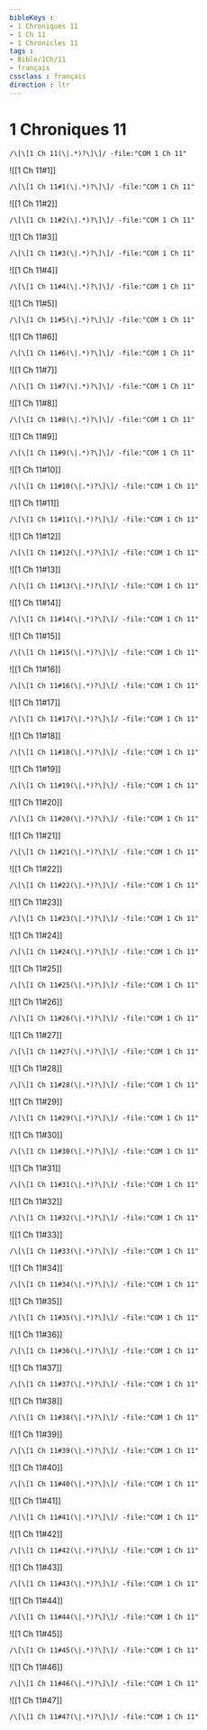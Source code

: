 ```yaml
---
bibleKeys : 
- 1 Chroniques 11
- 1 Ch 11
- 1 Chronicles 11
tags : 
- Bible/1Ch/11
- français
cssclass : français
direction : ltr
---
```


# 1 Chroniques 11

```query
/\[\[1 Ch 11(\|.*)?\]\]/ -file:"COM 1 Ch 11"
```



![[1 Ch 11#1]]

```query
/\[\[1 Ch 11#1(\|.*)?\]\]/ -file:"COM 1 Ch 11"
```

![[1 Ch 11#2]]

```query
/\[\[1 Ch 11#2(\|.*)?\]\]/ -file:"COM 1 Ch 11"
```

![[1 Ch 11#3]]

```query
/\[\[1 Ch 11#3(\|.*)?\]\]/ -file:"COM 1 Ch 11"
```

![[1 Ch 11#4]]

```query
/\[\[1 Ch 11#4(\|.*)?\]\]/ -file:"COM 1 Ch 11"
```

![[1 Ch 11#5]]

```query
/\[\[1 Ch 11#5(\|.*)?\]\]/ -file:"COM 1 Ch 11"
```

![[1 Ch 11#6]]

```query
/\[\[1 Ch 11#6(\|.*)?\]\]/ -file:"COM 1 Ch 11"
```

![[1 Ch 11#7]]

```query
/\[\[1 Ch 11#7(\|.*)?\]\]/ -file:"COM 1 Ch 11"
```

![[1 Ch 11#8]]

```query
/\[\[1 Ch 11#8(\|.*)?\]\]/ -file:"COM 1 Ch 11"
```

![[1 Ch 11#9]]

```query
/\[\[1 Ch 11#9(\|.*)?\]\]/ -file:"COM 1 Ch 11"
```

![[1 Ch 11#10]]

```query
/\[\[1 Ch 11#10(\|.*)?\]\]/ -file:"COM 1 Ch 11"
```

![[1 Ch 11#11]]

```query
/\[\[1 Ch 11#11(\|.*)?\]\]/ -file:"COM 1 Ch 11"
```

![[1 Ch 11#12]]

```query
/\[\[1 Ch 11#12(\|.*)?\]\]/ -file:"COM 1 Ch 11"
```

![[1 Ch 11#13]]

```query
/\[\[1 Ch 11#13(\|.*)?\]\]/ -file:"COM 1 Ch 11"
```

![[1 Ch 11#14]]

```query
/\[\[1 Ch 11#14(\|.*)?\]\]/ -file:"COM 1 Ch 11"
```

![[1 Ch 11#15]]

```query
/\[\[1 Ch 11#15(\|.*)?\]\]/ -file:"COM 1 Ch 11"
```

![[1 Ch 11#16]]

```query
/\[\[1 Ch 11#16(\|.*)?\]\]/ -file:"COM 1 Ch 11"
```

![[1 Ch 11#17]]

```query
/\[\[1 Ch 11#17(\|.*)?\]\]/ -file:"COM 1 Ch 11"
```

![[1 Ch 11#18]]

```query
/\[\[1 Ch 11#18(\|.*)?\]\]/ -file:"COM 1 Ch 11"
```

![[1 Ch 11#19]]

```query
/\[\[1 Ch 11#19(\|.*)?\]\]/ -file:"COM 1 Ch 11"
```

![[1 Ch 11#20]]

```query
/\[\[1 Ch 11#20(\|.*)?\]\]/ -file:"COM 1 Ch 11"
```

![[1 Ch 11#21]]

```query
/\[\[1 Ch 11#21(\|.*)?\]\]/ -file:"COM 1 Ch 11"
```

![[1 Ch 11#22]]

```query
/\[\[1 Ch 11#22(\|.*)?\]\]/ -file:"COM 1 Ch 11"
```

![[1 Ch 11#23]]

```query
/\[\[1 Ch 11#23(\|.*)?\]\]/ -file:"COM 1 Ch 11"
```

![[1 Ch 11#24]]

```query
/\[\[1 Ch 11#24(\|.*)?\]\]/ -file:"COM 1 Ch 11"
```

![[1 Ch 11#25]]

```query
/\[\[1 Ch 11#25(\|.*)?\]\]/ -file:"COM 1 Ch 11"
```

![[1 Ch 11#26]]

```query
/\[\[1 Ch 11#26(\|.*)?\]\]/ -file:"COM 1 Ch 11"
```

![[1 Ch 11#27]]

```query
/\[\[1 Ch 11#27(\|.*)?\]\]/ -file:"COM 1 Ch 11"
```

![[1 Ch 11#28]]

```query
/\[\[1 Ch 11#28(\|.*)?\]\]/ -file:"COM 1 Ch 11"
```

![[1 Ch 11#29]]

```query
/\[\[1 Ch 11#29(\|.*)?\]\]/ -file:"COM 1 Ch 11"
```

![[1 Ch 11#30]]

```query
/\[\[1 Ch 11#30(\|.*)?\]\]/ -file:"COM 1 Ch 11"
```

![[1 Ch 11#31]]

```query
/\[\[1 Ch 11#31(\|.*)?\]\]/ -file:"COM 1 Ch 11"
```

![[1 Ch 11#32]]

```query
/\[\[1 Ch 11#32(\|.*)?\]\]/ -file:"COM 1 Ch 11"
```

![[1 Ch 11#33]]

```query
/\[\[1 Ch 11#33(\|.*)?\]\]/ -file:"COM 1 Ch 11"
```

![[1 Ch 11#34]]

```query
/\[\[1 Ch 11#34(\|.*)?\]\]/ -file:"COM 1 Ch 11"
```

![[1 Ch 11#35]]

```query
/\[\[1 Ch 11#35(\|.*)?\]\]/ -file:"COM 1 Ch 11"
```

![[1 Ch 11#36]]

```query
/\[\[1 Ch 11#36(\|.*)?\]\]/ -file:"COM 1 Ch 11"
```

![[1 Ch 11#37]]

```query
/\[\[1 Ch 11#37(\|.*)?\]\]/ -file:"COM 1 Ch 11"
```

![[1 Ch 11#38]]

```query
/\[\[1 Ch 11#38(\|.*)?\]\]/ -file:"COM 1 Ch 11"
```

![[1 Ch 11#39]]

```query
/\[\[1 Ch 11#39(\|.*)?\]\]/ -file:"COM 1 Ch 11"
```

![[1 Ch 11#40]]

```query
/\[\[1 Ch 11#40(\|.*)?\]\]/ -file:"COM 1 Ch 11"
```

![[1 Ch 11#41]]

```query
/\[\[1 Ch 11#41(\|.*)?\]\]/ -file:"COM 1 Ch 11"
```

![[1 Ch 11#42]]

```query
/\[\[1 Ch 11#42(\|.*)?\]\]/ -file:"COM 1 Ch 11"
```

![[1 Ch 11#43]]

```query
/\[\[1 Ch 11#43(\|.*)?\]\]/ -file:"COM 1 Ch 11"
```

![[1 Ch 11#44]]

```query
/\[\[1 Ch 11#44(\|.*)?\]\]/ -file:"COM 1 Ch 11"
```

![[1 Ch 11#45]]

```query
/\[\[1 Ch 11#45(\|.*)?\]\]/ -file:"COM 1 Ch 11"
```

![[1 Ch 11#46]]

```query
/\[\[1 Ch 11#46(\|.*)?\]\]/ -file:"COM 1 Ch 11"
```

![[1 Ch 11#47]]

```query
/\[\[1 Ch 11#47(\|.*)?\]\]/ -file:"COM 1 Ch 11"
```


